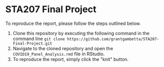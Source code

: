# STA207 Final Project

To reproduce the report, please follow the steps outlined below. 

1. Clone this repository by executing the following command in the command line `git clone https://github.com/grantgambetta/STA207-Final-Project.git`
2. Navigate to the cloned repository and open the `COVID19_Panel_Analysis.rmd` file in RStudio.
3. To reproduce the report, simply click the "knit" button.
